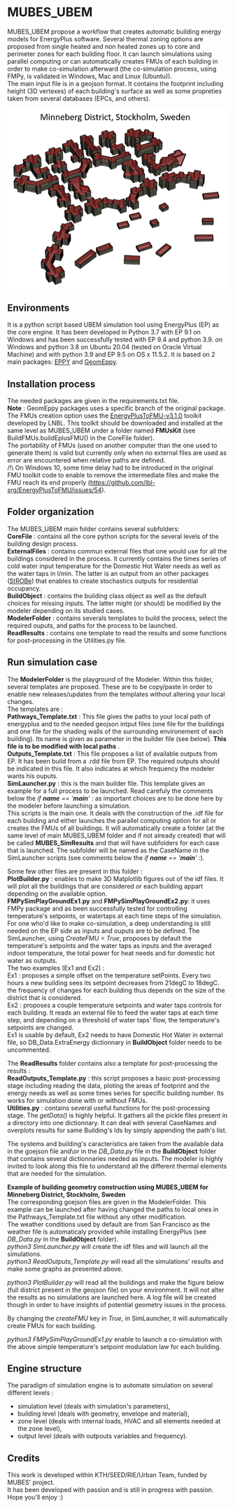 # MUBES_UBEM
MUBES_UBEM propose a workflow that creates automatic building energy models for EnergyPlus software.
Several thermal zoning options are proposed from single heated and non heated zones up to core and perimeter zones for each building floor.
It can launch simulations using parallel computing or can automatically creates FMUs of each building in order to make co-simulation afterward (the co-simulation process, using FMPy, is validated in Windows, Mac and Linux (Ubuntu)).  
The main input file is in a geojson format. It contains the footprint including height (3D vertexes) of each building's surface as well as some propreties taken from several databases (EPCs, and others).  

![Minneberg](Minneberg.png)

## Environments
It is a python script based UBEM simulation tool using EnergyPlus (EP) as the core engine.
It has been developed in Python 3.7 with EP 9.1 on Windows and has been successfully tested with EP 9.4 and python 3.9. on Windows and python 3.8 on Ubuntu 20.04 (tested on Oracle Virtual Machine) and with python 3.9 and EP 9.5 on OS x 11.5.2.
It is based on 2 main packages: [EPPY](https://github.com/santoshphilip/eppy) and [GeomEppy](https://github.com/jamiebull1/geomeppy).

## Installation process
The needed packages are given in the requirements.txt file.  
__Note__ : GeomEppy packages uses a specific branch of the original package.  
The FMUs creation option uses the [EnergyPlusToFMU-v3.1.0](https://simulationresearch.lbl.gov/fmu/EnergyPlus/export/userGuide/download.html) toolkit developed by LNBL. This toolkit should be downloaded and installed at the same level as MUBES_UBEM under a folder named __FMUsKit__ (see BuildFMUs.buildEplusFMU() in the CoreFile folder).  
The portability of FMUs (used on another computer than the one used to generate them) is valid but currently only when no external files are used as error are encountered when relative paths are defined.  
/!\ On Windows 10, some time delay had to be introduced in the original FMU toolkit code to enable to remove the intermediate files and make the FMU reach its end properly (https://github.com/lbl-srg/EnergyPlusToFMU/issues/54).  
  

## Folder organization
The MUBES_UBEM main folder contains several subfolders:  
__CoreFile__  : contains all the core python scripts for the several levels of the building design process.  
__ExternalFiles__  : contains commun external files that one would use for all the buildings considered in the process. It currently contains the times series of cold water input temperature for the Domestic Hot Water needs as well as the water taps in l/min. The latter is an output from an other packages ([StROBe](https://github.com/open-ideas/StROBe)) that enables to create stochastics outputs for residential occupancy.    
__BuildObject__  : contains the building class object as well as the default choices for missing inputs. The latter might (or should) be modified by the modeler depending on its studied cases.  
__ModelerFolder__ : contains severals templates to build the process, select the required ouputs, and paths for the process to be launched.  
__ReadResults__ : contains one template to read the results and some functions for post-processing in the Utilities.py file.  

## Run simulation case
The __ModelerFolder__ is the playground of the Modeler. Within this folder, several templates are proposed. These are to be copy/paste in order to enable new releases/updates from the templates without altering your local changes.  
The templates are :  
__Pathways_Template.txt__ : This file gives the paths to your local path of energyplus and to the needed geojson intput files (one file for the buildings and one file for the shading walls of the surrounding environement of each building). Its name is given as parameter in the builder file (see below). **This file is to be modified with local paths** .      
__Outputs_Template.txt__ : This file proposes a list of available outputs from EP. It has been build from a .rdd file from EP. The required outputs should be indicated in this file. It also indicates at which frequency the modeler wants his ouputs.  
__SimLauncher.py__ : this is the main builder file. This template gives an example for a full process to be launched. Read carefuly the comments below the *if __name__ == '__main__' :* as important choices are to be done here by the modeler before launching a simulation.  
This scripts is the main one. It deals with the construction of the .idf file for each building and either launches the parallel computing option for all or creates the FMUs of all buildings. It will automatically create a folder (at the same level of main MUBES_UBEM folder and if not already created) that will be called __MUBES_SimResults__ and that will have subfolders for each case that is launched. The subfolder will be named as the CaseName in the SimLauncher scripts (see comments below the *if __name__ == '__main__' :*).  

Some few other files are present in this folder :  
__PlotBuilder.py__ : enables to make 3D Matplotlib figures out of the idf files. It will plot all the buildings that are considered or each building appart depending on the available option.  
__FMPySimPlayGroundEx1.py__ and __FMPySimPlayGroundEx2.py__: it uses FMPy package and as been successfully tested for controlling temperature's setpoints, or watertaps at each time steps of the simulation. For one who'd like to make co-simulation, a deep understanding is still needed on the EP side as inputs and ouputs are to be defined. The SimLauncher, using *CreateFMU = True*, proposes by default the temperature's setpoints and the water taps as inputs and the averaged indoor temperature, the total power for heat needs and for domestic hot water as outputs.  
The two examples (Ex1 and Ex2) :  
Ex1 : proposes a simple offset on the temperature setPoints. Every two hours a new building sees its setpoint decreases from 21degC to 18degC. the frequency of changes for each building thus depends on the size of the district that is considered.  
Ex2 : proposes a couple temperature setpoints and water taps controls for each building. It reads an external file to feed the water taps at each time step, and depending on a threshold of water taps' flow, the temperature's setpoints are changed.  
Ex1 is usable by default, Ex2 needs to have Domestic Hot Water in external file, so DB_Data.ExtraEnergy dictionnary in __BuildObject__  folder needs to be uncommented.  
  
The __ReadResults__ folder contains also a template for post-processing the results :  
__ReadOutputs_Template.py__ : this script proposes a basic post-processing stage including reading the data, ploting the areas of footprint and the energy needs as well as some times series for specific building number. Its works for simulation done with or without FMUs.  
__Utilities.py__ : contains several useful functions for the post-processing stage. The _getData()_ is highly helpful. It gathers all the pickle files present in a directory into one dictionnary. It can deal with several CaseNames and overplots results for same Building's Ids by simply appending the path's list.    
  
The systems and building's caracteristics are taken from the available data in the goejson file and\or in the _DB_Data.py_ file in the __BuildObject__ folder that contains several dictionnaries needed as inputs. The modeler is highly invited to look along this file to understand all the different thermal elements that are needed for the simulation.  

**Example of building geometry construction using MUBES_UBEM for Minneberg District, Stockholm, Sweden**  
The corresponding goejson files are given in the ModelerFolder. This example can be launched after having changed the paths to local ones in the Pathways_Template.txt file without any other modification.    
The weather conditions used by default are from San Francisco as the weather file is automaticaly provided while installing EnergyPlus (see _DB_Data.py_ in the __BuildObject__ folder).    
_python3_ _SimLauncher.py_ will create the idf files and will launch all the simulations.  
_python3_ _ReadOutputs_Template.py_ will read all the simulations' results and make some graphs as presented above.  
  
_python3_ _PlotBuilder.py_ will read all the buildings and make the figure below (full district present in the geojson file) on your environment. It will not alter the results as no simulations are launched here. A log file will be created though in order to have insights of potential geometry issues in the process.    
  
By changing the *createFMU* key in *True*, in SimLauncher, it will automatically create FMUs for each building.  

*python3 FMPySimPlayGroundEx1.py* enable to launch a co-simulation with the above simple temperature's setpoint modulation law for each building.    

## Engine structure
The paradigm of simulation engine is to automate simulation on several different levels :
- simulation level (deals with simulation's parameters),
- building level (deals with geometry, envelope and material),
- zone level (deals with internal loads, HVAC and all elements needed at the zone level),
- output level (deals with outpouts variables and frequency).

## Credits
This work is developed within KTH/SEED/RIE/Urban Team, funded by MUBES' project.  
It has been developed with passion and is still in progress with passion.  
Hope you'll enjoy :)

